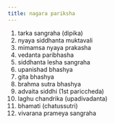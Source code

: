 ```yaml
---
title: nagara pariksha
---
```


1. tarka sangraha (dipika)
2. nyaya siddhanta muktavali
3. mimamsa nyaya prakasha
4. vedanta paribhasha
5. siddhanta lesha sangraha
6. upanishad bhashya
7. gita bhashya
8. brahma sutra bhashya
9. advaita siddhi (1st pariccheda)
10. laghu chandrika (upadivadanta)
11. bhamati (chatussutri)
12. vivarana prameya sangraha

